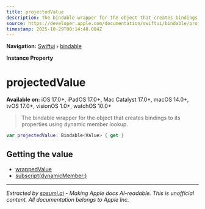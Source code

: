 ```yaml
---
title: projectedValue
description: The bindable wrapper for the object that creates bindings to its properties using dynamic member lookup.
source: https://developer.apple.com/documentation/swiftui/bindable/projectedvalue
timestamp: 2025-10-29T00:14:48.084Z
---
```


**Navigation:** [Swiftui](/documentation/swiftui) › [bindable](/documentation/swiftui/bindable)

**Instance Property**

# projectedValue

**Available on:** iOS 17.0+, iPadOS 17.0+, Mac Catalyst 17.0+, macOS 14.0+, tvOS 17.0+, visionOS 1.0+, watchOS 10.0+

> The bindable wrapper for the object that creates bindings to its properties using dynamic member lookup.

```swift
var projectedValue: Bindable<Value> { get }
```

## Getting the value

- [wrappedValue](/documentation/swiftui/bindable/wrappedvalue)
- [subscript(dynamicMember:)](/documentation/swiftui/bindable/subscript(dynamicmember:))

---

*Extracted by [sosumi.ai](https://sosumi.ai) - Making Apple docs AI-readable.*
*This is unofficial content. All documentation belongs to Apple Inc.*

